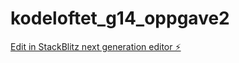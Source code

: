 # kodeloftet_g14_oppgave2

[Edit in StackBlitz next generation editor ⚡️](https://stackblitz.com/~/github.com/eirinedvinsen/kodeloftet_g14_oppgave2)